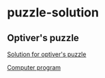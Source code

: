 # puzzle-solution

## Optiver's puzzle
[Solution for optiver's puzzle](optiver_ant_puzzle.pdf)

[Computer program](ant_simulation.py)
